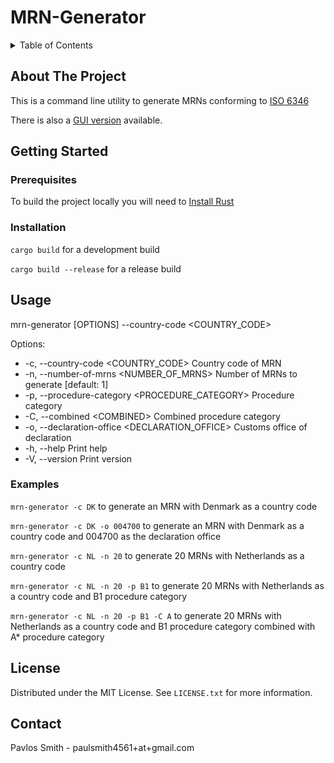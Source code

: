 # MRN-Generator

<!-- TABLE OF CONTENTS -->
<details>
  <summary>Table of Contents</summary>
  <ol>
    <li>
      <a href="#about-the-project">About The Project</a>
    </li>
    <li>
      <a href="#getting-started">Getting Started</a>
      <ul>
        <li><a href="#prerequisites">Prerequisites</a></li>
        <li><a href="#installation">Installation</a></li>
      </ul>
    </li>
    <li><a href="#usage">Usage</a></li>
    <li><a href="#license">License</a></li>
    <li><a href="#contact">Contact</a></li>
  </ol>
</details>

<!-- ABOUT THE PROJECT -->
## About The Project

This is a command line utility to generate MRNs conforming to [ISO 6346](https://en.wikipedia.org/wiki/ISO_6346)

There is also a [GUI version](https://github.com/iByteABit256/MRN-Generator-UI) available.

<!-- GETTING STARTED -->
## Getting Started

### Prerequisites

To build the project locally you will need to [Install Rust](https://www.rust-lang.org/tools/install)

### Installation

```cargo build``` for a development build

```cargo build --release``` for a release build

<!-- USAGE EXAMPLES -->
## Usage

mrn-generator [OPTIONS] --country-code <COUNTRY_CODE>

Options:
- -c, --country-code <COUNTRY_CODE>              Country code of MRN
- -n, --number-of-mrns <NUMBER_OF_MRNS>          Number of MRNs to generate [default: 1]
- -p, --procedure-category <PROCEDURE_CATEGORY>  Procedure category
- -C, --combined \<COMBINED\>                      Combined procedure category
- -o, --declaration-office <DECLARATION_OFFICE>  Customs office of declaration
- -h, --help                                     Print help
- -V, --version                                  Print version
  
### Examples
```mrn-generator -c DK``` to generate an MRN with Denmark as a country code

```mrn-generator -c DK -o 004700``` to generate an MRN with Denmark as a country code and 004700
as the declaration office

```mrn-generator -c NL -n 20``` to generate 20 MRNs with Netherlands as a country code

```mrn-generator -c NL -n 20 -p B1``` to generate 20 MRNs with Netherlands as a country code
and B1 procedure category

```mrn-generator -c NL -n 20 -p B1 -C A``` to generate 20 MRNs with Netherlands as a country code
and B1 procedure category combined with A* procedure category

<!-- LICENSE -->
## License

Distributed under the MIT License. See `LICENSE.txt` for more information.

<!-- CONTACT -->
## Contact

Pavlos Smith - paulsmith4561+at+gmail.com
